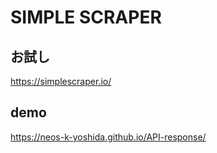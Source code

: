 # SIMPLE SCRAPER
## お試し
https://simplescraper.io/
## demo
https://neos-k-yoshida.github.io/API-response/

